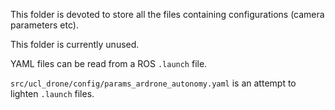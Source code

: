 This folder is devoted to store all the files containing configurations (camera parameters etc).

This folder is currently unused.

YAML files can be read from a ROS `.launch` file.

`src/ucl_drone/config/params_ardrone_autonomy.yaml` is an attempt to lighten  `.launch` files.
